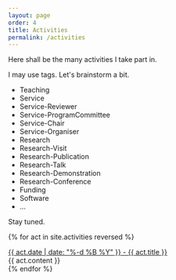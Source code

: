 ```yaml
---
layout: page
order: 4
title: Activities
permalink: /activities
---
```


Here shall be the many activities I take part in.

I may use tags. Let's brainstorm a bit.

- Teaching
- Service
- Service-Reviewer
- Service-ProgramCommittee
- Service-Chair
- Service-Organiser
- Research
- Research-Visit
- Research-Publication
- Research-Talk
- Research-Demonstration
- Research-Conference
- Funding
- Software
- ...

Stay tuned.

{% for act in site.activities reversed %}
<div class="panel panel-default">
<div class="panel-heading">
<a href="{{ act.url | prepend: site.baseurl }}"> {{ act.date | date: "%-d %B %Y" }} - {{ act.title }} </a>
</div>
<div class="panel-body" markdown="1">
{{ act.content }}
</div>
</div>
{% endfor %}

